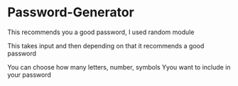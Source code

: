 # Password-Generator

This recommends you a good password, I used random module 

This takes input and then depending on that it recommends a good password

You can choose how many letters, number, symbols Yyou want to include in your password
